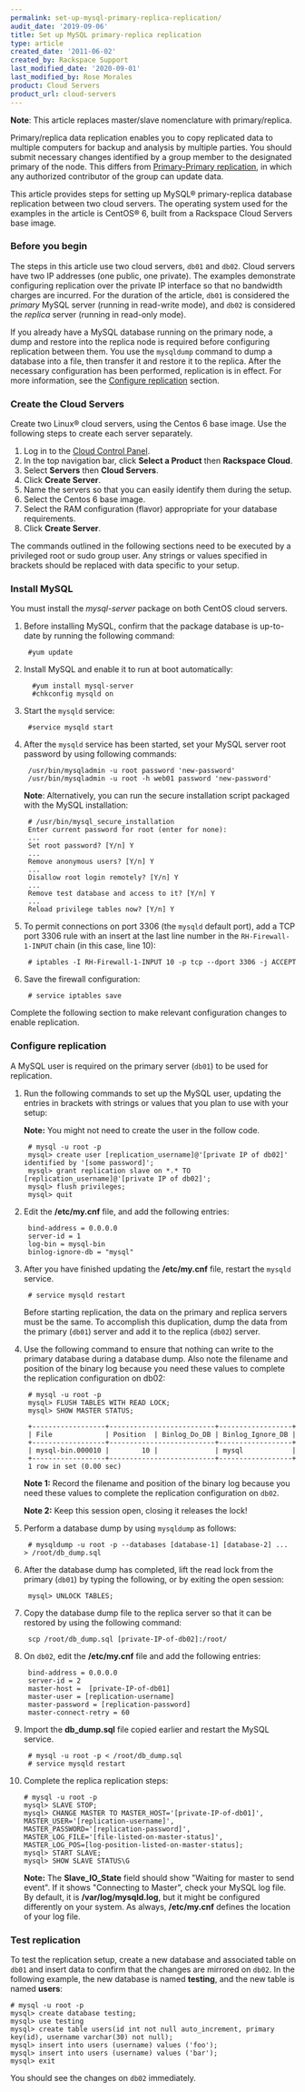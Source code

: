 ```yaml
---
permalink: set-up-mysql-primary-replica-replication/
audit_date: '2019-09-06'
title: Set up MySQL primary-replica replication
type: article
created_date: '2011-06-02'
created_by: Rackspace Support
last_modified_date: '2020-09-01'
last_modified_by: Rose Morales
product: Cloud Servers
product_url: cloud-servers
---
```


**Note**: This article replaces master/slave nomenclature with primary/replica.

Primary/replica data replication enables you to copy replicated data to
multiple computers for backup and analysis by multiple parties. You should submit
necessary changes identified by a group member to the
designated primary of the node. This differs from [Primary-Primary
replication](/how-to/mysql-master-master-replication),
in which any authorized contributor of the group can update data.

This article provides steps for setting up MySQL&reg; primary-replica database
replication between two cloud servers. The operating system used for the
examples in the article is CentOS&reg; 6, built from a Rackspace Cloud
Servers base image.

### Before you begin

The steps in this article use two cloud servers, `db01` and `db02`.
Cloud servers have two IP addresses (one public, one private). The
examples demonstrate configuring replication over the private IP
interface so that no bandwidth charges are incurred. For the duration of
the article, `db01` is considered the *primary* MySQL server (running in
read-write mode), and `db02` is considered the *replica* server (running in
read-only mode).

If you already have a MySQL database running on the primary node, a dump
and restore into the replica node is required before configuring
replication between them. You use the `mysqldump` command to dump a
database into a file, then transfer it and restore it to the replica.
After the necessary configuration has been performed, replication is in
effect. For more information, see the [Configure replication](#configure-replication)
section.

### Create the Cloud Servers

Create two Linux&reg; cloud servers, using the Centos 6 base image. Use the
following steps to create each server separately.

1. Log in to the [Cloud Control Panel](https://login.rackspace.com).
2. In the top navigation bar, click **Select a Product** then **Rackspace Cloud**.
3. Select **Servers** then **Cloud Servers**.
4. Click **Create Server**.
5. Name the servers so that you can easily identify them during
    the setup.
6. Select the Centos 6 base image.
7. Select the RAM configuration (flavor) appropriate for your
    database requirements.
8. Click **Create Server**.

The commands outlined in the following sections need to be executed by a
privileged root or sudo group user. Any strings or values specified in
brackets should be replaced with data specific to your setup.

### Install MySQL

You must install the *mysql-server* package on both CentOS cloud
servers.

1. Before installing MySQL, confirm that the package database is
    up-to-date by running the following command:

        #yum update

2. Install MySQL and enable it to run at boot automatically:

         #yum install mysql-server
         #chkconfig mysqld on

3. Start the `mysqld` service:

        #service mysqld start

4. After the `mysqld` service has been started, set your MySQL server
    root password by using following commands:

        /usr/bin/mysqladmin -u root password 'new-password'
        /usr/bin/mysqladmin -u root -h web01 password 'new-password'

    **Note**: Alternatively, you can run the secure installation script
    packaged with the MySQL installation:

        # /usr/bin/mysql_secure_installation
        Enter current password for root (enter for none):
        ...
        Set root password? [Y/n] Y
        ...
        Remove anonymous users? [Y/n] Y
        ...
        Disallow root login remotely? [Y/n] Y
        ...
        Remove test database and access to it? [Y/n] Y
        ...
        Reload privilege tables now? [Y/n] Y

5. To permit connections on port 3306 (the `mysqld` default port), add a
    TCP port 3306 rule with an insert at the last line number in the
    `RH-Firewall-1-INPUT` chain (in this case, line 10):

        # iptables -I RH-Firewall-1-INPUT 10 -p tcp --dport 3306 -j ACCEPT

6. Save the firewall configuration:

        # service iptables save

Complete the following section to make relevant configuration changes to
enable replication.

### Configure replication

A MySQL user is required on the primary server (`db01`) to be used for
replication.

1. Run the following commands to set up the MySQL user, updating the
    entries in brackets with strings or values that you plan to use
    with your setup:

    **Note:** You might not need to create the user in the follow code.

        # mysql -u root -p
        mysql> create user [replication_username]@'[private IP of db02]' identified by '[some password]';
        mysql> grant replication slave on *.* TO [replication_username]@'[private IP of db02]';
        mysql> flush privileges;
        mysql> quit

2. Edit the **/etc/my.cnf** file, and add the following entries:

        bind-address = 0.0.0.0
        server-id = 1
        log-bin = mysql-bin
        binlog-ignore-db = "mysql"

3. After you have finished updating the **/etc/my.cnf** file, restart
    the `mysqld` service.

        # service mysqld restart

    Before starting replication, the data on the primary
    and replica servers must be the same. To accomplish this duplication, dump
    the data from the primary (`db01`) server and add it to the
    replica (`db02`) server.

4. Use the following command to ensure that nothing can write to the
    primary database during a database dump. Also note the filename and
    position of the binary log because you need these values to
    complete the replication configuration on db02:

        # mysql -u root -p
        mysql> FLUSH TABLES WITH READ LOCK;
        mysql> SHOW MASTER STATUS;

        +------------------+--------------------------+------------------+
        | File             | Position  | Binlog_Do_DB | Binlog_Ignore_DB |
        +------------------+--------------------------+------------------+
        | mysql-bin.000010 |        10 |              | mysql            |
        +------------------+--------------------------+------------------+
        1 row in set (0.00 sec)

      **Note 1:** Record the filename and position of the binary log because you need these values to
      complete the replication configuration on `db02`.

      **Note 2:** Keep this session open, closing it releases the lock!

5. Perform a database dump by using `mysqldump` as follows:

        # mysqldump -u root -p --databases [database-1] [database-2] ...  > /root/db_dump.sql

6. After the database dump has completed, lift the read lock from the primary
    (`db01`) by typing the following, or by exiting the open session:

        mysql> UNLOCK TABLES;

7. Copy the database dump file to the replica server so that it can
    be restored by using the following command:

        scp /root/db_dump.sql [private-IP-of-db02]:/root/

8. On `db02`, edit the **/etc/my.cnf** file and add the following
    entries:

        bind-address = 0.0.0.0
        server-id = 2
        master-host =  [private-IP-of-db01]
        master-user = [replication-username]
        master-password = [replication-password]
        master-connect-retry = 60

9. Import the **db\_dump.sql** file copied earlier and restart the
    MySQL service.

        # mysql -u root -p < /root/db_dump.sql
        # service mysqld restart

10. Complete the replica replication steps:

        # mysql -u root -p
        mysql> SLAVE STOP;
        mysql> CHANGE MASTER TO MASTER_HOST='[private-IP-of-db01]',
        MASTER_USER='[replication-username]',
        MASTER_PASSWORD='[replication-password]',
        MASTER_LOG_FILE='[file-listed-on-master-status]',
        MASTER_LOG_POS=[log-position-listed-on-master-status];
        mysql> START SLAVE;
        mysql> SHOW SLAVE STATUS\G

    **Note:** The **Slave\_IO\_State** field should show "Waiting for master to
    send event". If it shows "Connecting to Master", check your
    MySQL log file. By default, it is **/var/log/mysqld.log**,
    but it might be configured differently on your system. As
    always, **/etc/my.cnf** defines the location of your log file.

### Test replication

To test the replication setup, create a new database and associated
table on `db01` and insert data to confirm that the changes are mirrored
on `db02`. In the following example, the new database is named
**testing**, and the new table is named **users**:

    # mysql -u root -p
    mysql> create database testing;
    mysql> use testing
    mysql> create table users(id int not null auto_increment, primary key(id), username varchar(30) not null);
    mysql> insert into users (username) values ('foo');
    mysql> insert into users (username) values ('bar');
    mysql> exit

You should see the changes on `db02` immediately.

